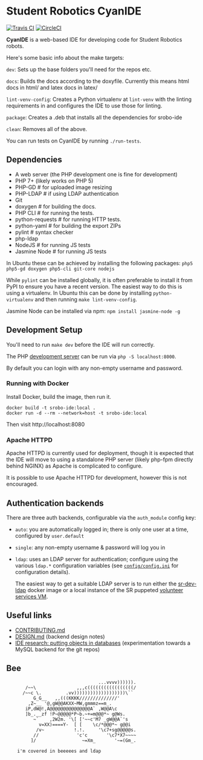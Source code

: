 # Student Robotics CyanIDE

[![Travis CI](https://travis-ci.org/PeterJCLaw/srobo-ide.svg?branch=master)](https://travis-ci.org/PeterJCLaw/srobo-ide)
[![CircleCI](https://circleci.com/gh/PeterJCLaw/srobo-ide.svg?style=svg)](https://circleci.com/gh/PeterJCLaw/srobo-ide)

**CyanIDE** is a web-based IDE for developing code for Student Robotics robots.

Here's some basic info about the make targets:

`dev`: Sets up the base folders you'll need for the repos etc.

`docs`: Builds the docs according to the doxyfile.
        Currently this means html docs in html/ and latex docs in latex/

`lint-venv-config`: Creates a Python virtualenv at `lint-venv` with the linting
        requirements in and configures the IDE to use those for linting.

`package`: Creates a .deb that installs all the dependencies for srobo-ide

`clean`: Removes all of the above.

You can run tests on CyanIDE by running `./run-tests`.

## Dependencies

 * A web server (the PHP development one is fine for development)
 * PHP 7+ (likely works on PHP 5)
 * PHP-GD # for uploaded image resizing
 * PHP-LDAP # if using LDAP authentication
 * Git
 * doxygen # for building the docs.
 * PHP CLI # for running the tests.
 * python-requests # for running HTTP tests.
 * python-yaml # for building the export ZIPs
 * pylint  # syntax checker
 * php-ldap
 * NodeJS         # for running JS tests
 * Jasmine Node   # for running JS tests

In Ubuntu these can be achieved by installing the following packages:
 `php5 php5-gd doxygen php5-cli git-core nodejs`

While `pylint` can be installed globally, it is often preferable to install it
from PyPI to ensure you have a recent version. The easiest way to do this is
using a virtualenv. In Ubuntu this can be done by installing `python-virtualenv`
and then running `make lint-venv-config`.

Jasmine Node can be installed via npm:
 `npm install jasmine-node -g`

## Development Setup

You'll need to run `make dev` before the IDE will run correctly.

The PHP [development server][php-web-server] can be run via `php -S localhost:8000`.

By default you can login with any non-empty username and password.

### Running with Docker

Install Docker, build the image, then run it.

```
docker build -t srobo-ide:local .
docker run -d --rm --network=host -t srobo-ide:local
```

Then visit http://localhost:8080

[php-web-server]: https://www.php.net/manual/en/features.commandline.webserver.php

### Apache HTTPD

Apache HTTPD is currently used for deployment, though it is expected that the
IDE will move to using a standalone PHP server (likely php-fpm directly behind
NGINX) as Apache is complicated to configure.

It is possible to use Apache HTTPD for development, however this is not encouraged.

## Authentication backends

There are three auth backends, configurable via the `auth_module` config key:

- `auto`: you are automatically logged in; there is only one user at a time,
  configured by `user.default`
- `single`: any non-empty username & password will log you in
- `ldap`: uses an LDAP server for authentication; configure using the various
  `ldap.*` configuration variables (see [`config/config.ini`](./config/config.ini)
  for configuration details).

  The easiest way to get a suitable LDAP server is to run either the
  [sr-dev-ldap][sr-dev-ldap] docker image or a local instance of the SR puppeted
  [volunteer services VM][server-puppet].

[server-puppet]: https://github.com/srobo/server-puppet/
[sr-dev-ldap]: https://hub.docker.com/r/peterjclaw/sr-dev-ldap

## Useful links

 * [CONTRIBUTING.md](./CONTRIBUTING.md)
 * [DESIGN.md](./DESIGN.md) (backend design notes)
 * [IDE research: putting objects in databases](https://groups.google.com/forum/#!topic/srobo-devel/vvKaEUQVOXo/discussion) (experimentation towards a MySQL backend for the git repos)


## Bee

```
                                  ...vvvv)))))).
       /~~\               ,,,c(((((((((((((((((/
      /~~c \.         .vv)))))))))))))))))))\``
          G_G__   ,,(((KKKK//////////////'
        ,Z~__ '@,gW@@AKXX~MW,gmmmz==m_.
       iP,dW@!,A@@@@@@@@@@@@@@@A` ,W@@A\c
       ]b_.__zf !P~@@@@@*P~b.~+=m@@@*~ g@Ws.
          ~`    ,2W2m. '\[ ['~~c'M7 _gW@@A`'s
            v=XX)====Y-  [ [    \c/*@@@*~ g@@i
           /v~           !.!.     '\c7+sg@@@@@s.
          //              'c'c       '\c7*X7~~~~
         ]/                 ~=Xm_       '~=(Gm_.

    i'm covered in beeeees and ldap
```
